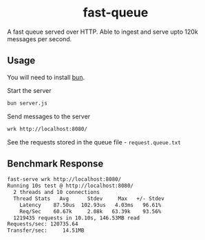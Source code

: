 <h1 align="center">fast-queue</h1>

A fast queue served over HTTP. Able to ingest and serve upto 120k messages per second.

## Usage
You will need to install [bun](https://bun.sh/docs/installation). 


Start the server
```bash
bun server.js
```

Send messages to the server
```bash
wrk http://localhost:8080/
```

See the requests stored in the queue file - `request.queue.txt`

## Benchmark Response

```bash
fast-serve wrk http://localhost:8080/
Running 10s test @ http://localhost:8080/
  2 threads and 10 connections
  Thread Stats   Avg      Stdev     Max   +/- Stdev
    Latency    87.50us  102.93us   4.03ms   96.61%
    Req/Sec    60.67k     2.08k   63.39k    93.56%
  1219435 requests in 10.10s, 146.53MB read
Requests/sec: 120735.64
Transfer/sec:     14.51MB
```